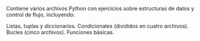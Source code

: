 Contiene varios archivos Python con ejercicios sobre estructuras de datos y control de flujo, incluyendo:

Listas, tuplas y diccionarios.
Condicionales (divididos en cuatro archivos).
Bucles (cinco archivos).
Funciones básicas.
